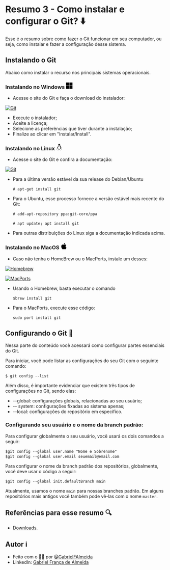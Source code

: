 # Resumo 3 - Como instalar e configurar o Git? ⬇️

Esse é o resumo sobre como fazer o Git funcionar em seu computador, ou seja, como instalar e fazer a configuração desse sistema.


## Instalando o Git 

Abaixo como instalar o recurso nos principais sistemas operacionais.

### Instalando no Windows <img alt="GitHub" src="./../assets/imagens/windows.png" width="20" height="20">

- Acesse o site do Git e faça o download do instalador:

[![Git](https://img.shields.io/badge/Download-81599F?style=for-the-badge&logo=git&logoColor=%23D9ECFF&logoSize=auto&label=Git&labelColor=81599F&color=3CD4D9)](https://git-scm.com/downloads/win)

- Execute o instalador;
- Aceite a licença;
- Selecione as preferências que tiver durante a instalação;
- Finalize ao clicar em "Instalar/Install".

### Instalando no Linux <img alt="GitHub" src="./../assets/imagens/linux.png" width="20" height="20">

- Acesse o site do Git e confira a documentação:

[![Git](https://img.shields.io/badge/Documentação-81599F?style=for-the-badge&logo=git&logoColor=%23D9ECFF&logoSize=auto&label=Git&labelColor=81599F&color=3CD4D9)](https://git-scm.com/downloads/linux)

- Para a última versão estável da sua release do Debian/Ubuntu

    ```
    # apt-get install git
    ```

- Para o Ubuntu, esse processo fornece a versão estável mais recente do Git:
    ```
    # add-apt-repository ppa:git-core/ppa
    ```

    ```
    # apt update; apt install git
    ```

- Para outras distribuições do Linux siga a documentação indicada acima.

### Instalando no MacOS <img alt="GitHub" src="./../assets/imagens/apple.png" width="20" height="20">

- Caso não tenha o HomeBrew ou o MacPorts, instale um desses:

[![Homebrew](https://img.shields.io/badge/Download-81599F?style=for-the-badge&logo=homebrew&logoColor=%23D9ECFF&logoSize=auto&label=Homebrew&labelColor=81599F&color=3CD4D9
)](https://brew.sh/)


[![MacPorts](https://img.shields.io/badge/Download-81599F?style=for-the-badge&logoColor=%23D9ECFF&logoSize=auto&label=MacPorts&labelColor=81599F&color=3CD4D9)](https://www.macports.org/install.php)

- Usando o Homebrew, basta executar o comando

    ```
    $brew install git
    ```

- Para o MacPorts, execute esse código:

    ```
    sudo port install git
    ```

## Configurando o Git 🔑

Nessa parte do conteúdo você acessará como configurar partes essenciais do Git.

Para iniciar, você pode listar as configurações do seu Git com o seguinte comando:

    $ git config --list

Além disso, é importante evidenciar que existem três tipos de configurações no Git, sendo elas:
- --global: configurações globais, relacionadas ao seu usuário;
- -- system: configurações fixadas ao sistema apenas;
- --local: configurações do repositório em específico.

### Configurando seu usuário e o nome da branch padrão:
Para configurar globalmente o seu usuário, você usará os dois comandos a seguir:

    $git config --global user.name "Nome e Sobrenome"
    $git config --global user.email seuemail@email.com

Para configurar o nome da branch padrão dos repositórios, globalmente, você deve usar o código a seguir:

    $git config --global init.defaultBranch main

Atualmente, usamos o nome ```main``` para nossas branches padrão. Em alguns repositórios mais antigos você também pode vê-las com o nome ```master```.

## Referências para esse resumo 🔍

- [Downloads](https://git-scm.com/downloads).

## Autor ℹ️

- Feito com o 🫶🏻 por [@GabrielFAlmeida](https://github.com/GabrielFAlmeida)
- LinkedIn: [Gabriel França de Almeida](https://www.linkedin.com/in/gabriel-frnca/)
